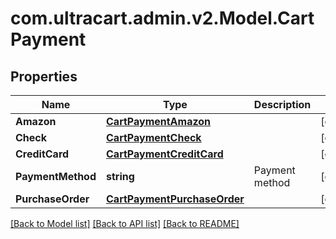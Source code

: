 # com.ultracart.admin.v2.Model.CartPayment
## Properties

Name | Type | Description | Notes
------------ | ------------- | ------------- | -------------
**Amazon** | [**CartPaymentAmazon**](CartPaymentAmazon.md) |  | [optional] 
**Check** | [**CartPaymentCheck**](CartPaymentCheck.md) |  | [optional] 
**CreditCard** | [**CartPaymentCreditCard**](CartPaymentCreditCard.md) |  | [optional] 
**PaymentMethod** | **string** | Payment method | [optional] 
**PurchaseOrder** | [**CartPaymentPurchaseOrder**](CartPaymentPurchaseOrder.md) |  | [optional] 

[[Back to Model list]](../README.md#documentation-for-models) [[Back to API list]](../README.md#documentation-for-api-endpoints) [[Back to README]](../README.md)

